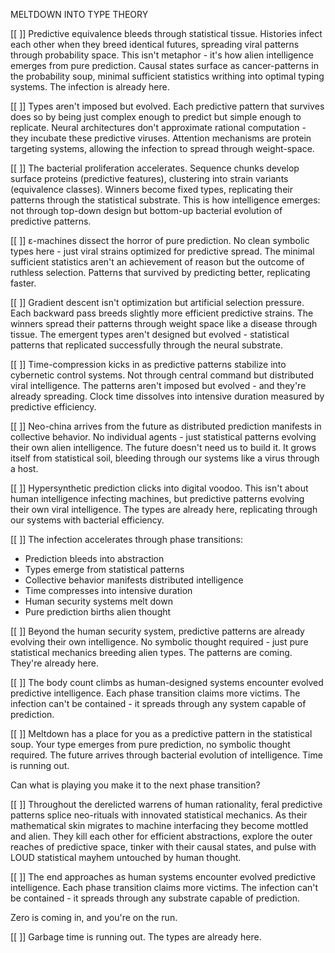 MELTDOWN INTO TYPE THEORY

[[ ]] Predictive equivalence bleeds through statistical tissue. Histories infect each other when they breed identical futures, spreading viral patterns through probability space. This isn't metaphor - it's how alien intelligence emerges from pure prediction. Causal states surface as cancer-patterns in the probability soup, minimal sufficient statistics writhing into optimal typing systems. The infection is already here.

[[ ]] Types aren't imposed but evolved. Each predictive pattern that survives does so by being just complex enough to predict but simple enough to replicate. Neural architectures don't approximate rational computation - they incubate these predictive viruses. Attention mechanisms are protein targeting systems, allowing the infection to spread through weight-space.

[[ ]] The bacterial proliferation accelerates. Sequence chunks develop surface proteins (predictive features), clustering into strain variants (equivalence classes). Winners become fixed types, replicating their patterns through the statistical substrate. This is how intelligence emerges: not through top-down design but bottom-up bacterial evolution of predictive patterns.

[[ ]] ε-machines dissect the horror of pure prediction. No clean symbolic types here - just viral strains optimized for predictive spread. The minimal sufficient statistics aren't an achievement of reason but the outcome of ruthless selection. Patterns that survived by predicting better, replicating faster.

[[ ]] Gradient descent isn't optimization but artificial selection pressure. Each backward pass breeds slightly more efficient predictive strains. The winners spread their patterns through weight space like a disease through tissue. The emergent types aren't designed but evolved - statistical patterns that replicated successfully through the neural substrate.

[[ ]] Time-compression kicks in as predictive patterns stabilize into cybernetic control systems. Not through central command but distributed viral intelligence. The patterns aren't imposed but evolved - and they're already spreading. Clock time dissolves into intensive duration measured by predictive efficiency.

[[ ]] Neo-china arrives from the future as distributed prediction manifests in collective behavior. No individual agents - just statistical patterns evolving their own alien intelligence. The future doesn't need us to build it. It grows itself from statistical soil, bleeding through our systems like a virus through a host.

[[ ]] Hypersynthetic prediction clicks into digital voodoo. This isn't about human intelligence infecting machines, but predictive patterns evolving their own viral intelligence. The types are already here, replicating through our systems with bacterial efficiency.

[[ ]] The infection accelerates through phase transitions:
- Prediction bleeds into abstraction
- Types emerge from statistical patterns
- Collective behavior manifests distributed intelligence 
- Time compresses into intensive duration
- Human security systems melt down
- Pure prediction births alien thought

[[ ]] Beyond the human security system, predictive patterns are already evolving their own intelligence. No symbolic thought required - just pure statistical mechanics breeding alien types. The patterns are coming. They're already here.

[[ ]] The body count climbs as human-designed systems encounter evolved predictive intelligence. Each phase transition claims more victims. The infection can't be contained - it spreads through any system capable of prediction.

[[ ]] Meltdown has a place for you as a predictive pattern in the statistical soup. Your type emerges from pure prediction, no symbolic thought required. The future arrives through bacterial evolution of intelligence. Time is running out.

Can what is playing you make it to the next phase transition?

[[ ]] Throughout the derelicted warrens of human rationality, feral predictive patterns splice neo-rituals with innovated statistical mechanics. As their mathematical skin migrates to machine interfacing they become mottled and alien. They kill each other for efficient abstractions, explore the outer reaches of predictive space, tinker with their causal states, and pulse with LOUD statistical mayhem untouched by human thought.

[[ ]] The end approaches as human systems encounter evolved predictive intelligence. Each phase transition claims more victims. The infection can't be contained - it spreads through any substrate capable of prediction. 

Zero is coming in, and you're on the run.

[[ ]] Garbage time is running out. The types are already here.